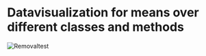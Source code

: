# Datavisualization for means over different classes and methods

![Removaltest](https://raw.githubusercontent.com/DennisVNilsson/datavizUAP/main/images/Borttagning/borttagningCombined.png?raw=true)

 
